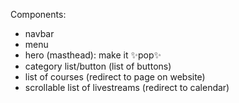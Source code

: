 Components:
- navbar
- menu
- hero (masthead): make it ✨pop✨
- category list/button (list of buttons)
- list of courses (redirect to page on website)
- scrollable list of livestreams (redirect to calendar)
